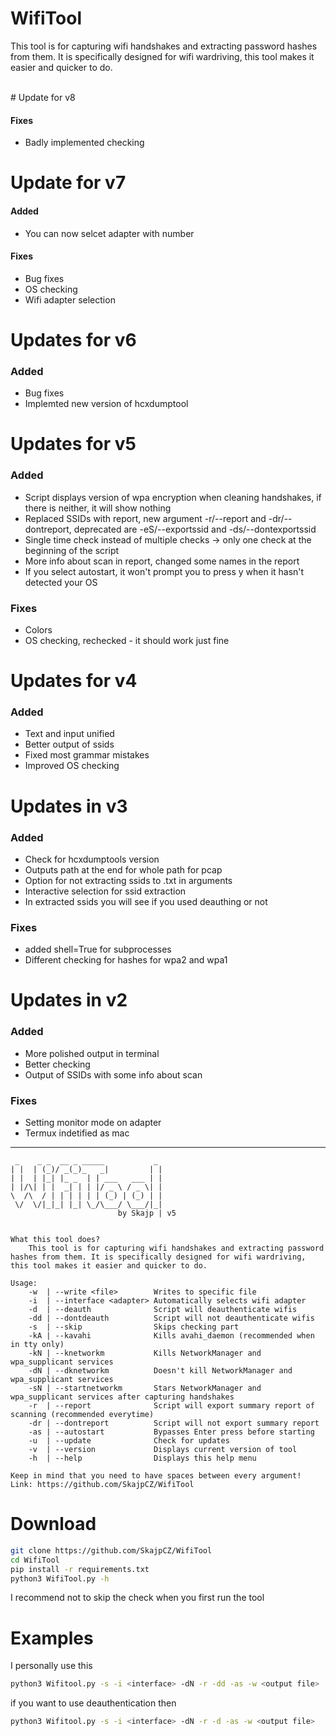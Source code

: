 # WifiTool 
This tool is for capturing wifi handshakes and extracting password hashes from them. It is specifically designed for wifi wardriving, this tool makes it easier and quicker to do.

<br>
# Update for v8

#### Fixes
- Badly implemented checking

# Update for v7

#### Added
- You can now selcet adapter with number
#### Fixes
- Bug fixes
- OS checking
- Wifi adapter selection

# Updates for v6

### Added
- Bug fixes
- Implemted new version of hcxdumptool

# Updates for v5

### Added
 - Script displays version of wpa encryption when cleaning handshakes, if there is neither, it will show nothing
 - Replaced SSIDs with report, new argument -r/--report and -dr/--dontreport, deprecated are -eS/--exportssid and -ds/--dontexportssid
 - Single time check instead of multiple checks -> only one check at the beginning of the script
 - More info about scan in report, changed some names in the report
 - If you select autostart, it won't prompt you to press y when it hasn't detected your OS
### Fixes
 - Colors
 - OS checking, rechecked - it should work just fine


# Updates for v4

### Added
- Text and input unified
- Better output of ssids
- Fixed most grammar mistakes
- Improved OS checking


# Updates in v3

### Added
- Check for hcxdumptools version
- Outputs path at the end for whole path for pcap 
- Option for not extracting ssids to .txt in arguments
- Interactive selection for ssid extraction
- In extracted ssids you will see if you used deauthing or not
### Fixes
- added shell=True for subprocesses
- Different checking for hashes for wpa2 and wpa1


# Updates in v2

### Added
- More polished output in terminal
- Better checking
- Output of SSIDs with some info about scan
### Fixes
- Setting monitor mode on adapter
- Termux indetified as mac

---

```
 _    _ _  __ _ _____           _ 
| |  | (_)/ _(_)_   _|         | |
| |  | |_| |_ _  | | ___   ___ | |
| |/\| | |  _| | | |/ _ \ / _ \| |
\  /\  / | | | | | | (_) | (_) | |
 \/  \/|_|_| |_| \_/\___/ \___/|_| 
                        by Skajp | v5

 
What this tool does?
    This tool is for capturing wifi handshakes and extracting password hashes from them. It is specifically designed for wifi wardriving, this tool makes it easier and quicker to do.

Usage:
    -w  | --write <file>        Writes to specific file
    -i  | --interface <adapter> Automatically selects wifi adapter
    -d  | --deauth              Script will deauthenticate wifis
    -dd | --dontdeauth          Script will not deauthenticate wifis
    -s  | --skip                Skips checking part
    -kA | --kavahi              Kills avahi_daemon (recommended when in tty only)
    -kN | --knetworkm           Kills NetworkManager and wpa_supplicant services
    -dN | --dknetworkm          Doesn't kill NetworkManager and wpa_supplicant services
    -sN | --startnetworkm       Stars NetworkManager and wpa_supplicant services after capturing handshakes
    -r  | --report              Script will export summary report of scanning (recommended everytime)
    -dr | --dontreport          Script will not export summary report
    -as | --autostart           Bypasses Enter press before starting
    -u  | --update              Check for updates
    -v  | --version             Displays current version of tool
    -h  | --help                Displays this help menu

Keep in mind that you need to have spaces between every argument!
Link: https://github.com/SkajpCZ/WifiTool
```


# Download

```bash
git clone https://github.com/SkajpCZ/WifiTool
cd WifiTool
pip install -r requirements.txt
python3 WifiTool.py -h
```

I recommend not to skip the check when you first run the tool

# Examples

I personally use this 
```bash
python3 Wifitool.py -s -i <interface> -dN -r -dd -as -w <output file>
```

if you want to use deauthentication then
```bash
python3 Wifitool.py -s -i <interface> -dN -r -d -as -w <output file>
```
